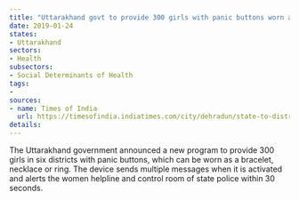 ```yaml
---
title: "Uttarakhand govt to provide 300 girls with panic buttons worn as accessories"
date: 2019-01-24
states:
- Uttarakhand
sectors:
- Health
subsectors:
- Social Determinants of Health
tags:
- 
sources:
- name: Times of India
  url: https://timesofindia.indiatimes.com/city/dehradun/state-to-distribute-wearable-panic-buttons-for-women-safety/articleshowprint/67578454.cms
details:
---
```


The Uttarakhand government announced a new program to provide 300 girls in six districts with panic buttons, which can be worn as a bracelet, necklace or ring. The device sends multiple messages when it is activated and alerts the women helpline and control room of state police within 30 seconds.
